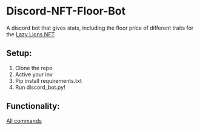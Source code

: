 # Discord-NFT-Floor-Bot
A discord bot that gives stats, including the floor price of different traits for the [Lazy Lions NFT](https://opensea.io/collection/lazy-lions)

## Setup:
1. Clone the repo
2. Active your inv
3. Pip install requirements.txt
4. Run discord_bot.py!

## Functionality:
[All commands](https://user-images.githubusercontent.com/36802517/130881430-ff1d57d0-707d-45a8-9027-498de112776a.PNG)


